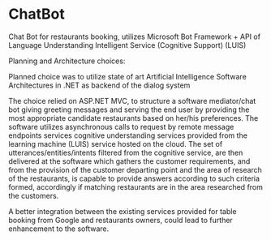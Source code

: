 # ChatBot
Chat Bot for restaurants booking, utilizes Microsoft Bot Framework + API of Language Understanding Intelligent Service (Cognitive Support) (LUIS)

Planning and Architecture choices:

Planned choice was to utilize state of art Artificial Intelligence Software Architectures in .NET as backend of the dialog system 

The choice relied on ASP.NET MVC, to structure a software mediator/chat bot giving greeting messages and serving the end user by providing the most
appropriate candidate restaurants based on her/his preferences. The software utilizes asynchronous calls to request by remote message endpoints services 
cognitive understanding services provided from the learning machine (LUIS) service hosted on the cloud. The set of utterances/entities/intents filtered from
the cognitive service, are then delivered at the software which gathers the customer requirements, and from the provision of the customer departing point
and the area of research of the restaurants, is capable to provide answers according to such criteria formed, accordingly if matching restaurants are in the
area researched from the customers.

A better integration between the existing services provided for table booking from Google and restaurants owners, could lead to further enhancement to the
software.
